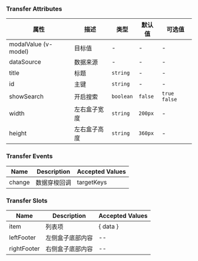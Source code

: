 ### Transfer Attributes

| 属性                 | 描述         | 类型      | 默认值  | 可选值         |
| -------------------- | ------------ | --------- | ------- | -------------- |
| modalValue (v-model) | 目标值       | -         | -       | -              |
| dataSource           | 数据来源     | -         | -       | -              |
| title                | 标题         | `string`  | -       | -              |
| id                   | 主键         | `string`  | -       | -              |
| showSearch           | 开启搜索     | `boolean` | `false` | `true` `false` |
| width                | 左右盒子宽度 | `string`  | `200px` | -              |
| height               | 左右盒子高度 | `string`  | `360px` | -              |

### Transfer Events

| Name   | Description  | Accepted Values |
| ------ | ------------ | --------------- |
| change | 数据穿梭回调 | targetKeys      |

### Transfer Slots

| Name        | Description      | Accepted Values |
| ----------- | ---------------- | --------------- |
| item        | 列表项           | { data }        |
| leftFooter  | 左侧盒子底部内容 | --              |
| rightFooter | 右侧盒子底部内容 | --              |
